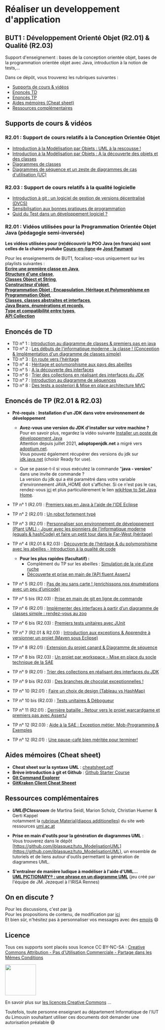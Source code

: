 #  Réaliser un developpement d'application  
BUT1 : Développement Orienté Objet (R2.01) & Qualité (R2.03)
---
Support d'enseignement : bases de la conception orientée objet, bases de la programmation orientée objet avec Java, introduction à la notion de tests,...


Dans ce dépôt, vous trouverez les rubriques suivantes :

- [Supports de cours & vidéos](#cours)
- [Enoncés TD](#td)  
- [Enoncés TP](#tp)
- [Aides mémoires (Cheat sheet)](#cheatsheet)  
- [Ressources complémentaires](#ressources)  


## Supports de cours & vidéos <a id="cours"></a>


### R2.01 : Support de cours relatifs à la Conception Orientée Objet

- [Introduction à la Modélisation par Objets : UML à la rescousse !](./cours/1_IntroductionModelisationObjet_UML.pdf)  
- [Introduction à la Modélisation par Objets : A la découverte des objets et des classes](./cours/2_IntroductionModelisationObjet_DecouverteClassesObjet.pdf)  
- [Diagrammes de classes](./cours/3_DiagrammesDeClasses.pdf)  
- [Diagrammes de séquence et un zeste de diagrammes de cas d'utilisation (UC)](./cours/7_DiagrammesDeSequence_DiagrammeUC.pdf)


### R2.03 : Support de cours relatifs à la qualité logicielle

- [Introduction à git : un logiciel de gestion de versions décentralisé (DVCS)](./cours/5_GestionnaireDeVersion_Git.pdf)  
- [Sensibilisation aux bonnes pratiques de programmation](./cours/4_QualiteLogicielle_CleanCode.pdf)
- [Quid du Test dans un développement logiciel ?](./cours/6_Tests.pdf)


### R2.01 : Vidéos utilisées pour la Programmation Orientée Objet Java (pédagogie semi-inversée)

**Les vidéos utilisées pour (re)découvrir la POO Java (en français) sont celles de la chaine youtube [Cours-en-ligne](https://www.youtube.com/channel/UCIatmtIm9z5YEWuHbrUMLsw) de [José Paumard](https://twitter.com/JosePaumard)**  

Pour les enseignements de BUT1, focalisez-vous uniquement sur les playlists suivantes :  
[**Ecrire une première classe en Java**](https://www.youtube.com/playlist?list=PLzzeuFUy_CniXWmmdo8zmqo3bXdgy4aG8),  
[**Structure d'une classe**](https://www.youtube.com/playlist?list=PLzzeuFUy_Cnh_jAwFXkYMjRd9wYhObqAL),  
[**Classes Object et String**](https://www.youtube.com/playlist?list=PLzzeuFUy_CnhW4RoeaQ36pZ5tgoK5lxr7),   
[**Constructeur d’objet**](https://www.youtube.com/playlist?list=PLzzeuFUy_Cni3_xF9bl5oNDvrc757-4ih),  
[**Programmation Objet : Encapsulation, Héritage et Polymorphisme en Programmation Objet**](https://www.youtube.com/playlist?list=PLzzeuFUy_CnjZpKCGfQ9HpJFxkqGeGFO0),  
[**Classes, classes abstraites et interfaces**](https://www.youtube.com/playlist?list=PLzzeuFUy_CniTo0Pm8Tdh7MVVYhF32fdx),  
[**Java Beans, énumérations et records**](https://www.youtube.com/playlist?list=PLzzeuFUy_Cnhqiu6--3bHYzJxKl7P3Cu1),  
[**Type et compatibilité entre types**](https://www.youtube.com/playlist?list=PLzzeuFUy_Cnirn5sXqo2zsDReWymBRdK3),  
[**API Collection**](https://www.youtube.com/playlist?list=PLzzeuFUy_CngUL4wcmpV4pmMJZnxUZt-_) 

## Enoncés de TD <a id="td"></a>

- TD n° 1 : [Introduction au diagramme de classes & premiers pas en java](./TD/Dev_TD_IntroDiagrammeClasses.pdf)
- TD n° 2 : [Les débuts de l'informatique moderne : la classe ! (Conception & Implémentation d'un diagramme de classes simple)](./TD/Dev_TD_DiagrammeClasses_Robot.pdf)  
- TD n° 3 : [En route vers l'héritage](./TD/Dev_TD_IntroHeritage.pdf)
- TD n° 4 : [Héritage et polymorphisme aux pays des abeilles](./TD/Dev_TD_Heritage_Abeilles.pdf)
- TD n° 5 : [A la découverte des interfaces](./TD/Dev_TD_Interface_Decouverte.pdf)
- TD n° 6 : [Trier des collections en réalisant des interfaces du JDK](./TD/Dev_TD_Collections_InterfaceJDK.pdf)
- TD n° 7 : [Introduction au diagramme de séquences](./TD/Dev_TD_DiagrammeSequence.pdf)
- TD n° 8 : [Des tests a posteriori & Mise en place architecture MVC](./TD/Dev_TD_Tests_MiseEnPlaceMVC.pdf)

## Enoncés de TP (R2.01 & R2.03) <a id="tp"></a>




- **Pré-requis** : **Installation d'un JDK dans votre environnement de développement**
	- **Avez-vous une version du JDK d'installer sur votre machine ?**  
Pour en savoir plus, regardez la vidéo suivante [Installer un poste de développement Java](https://www.youtube.com/watch?v=Kd8UC18rw6M)   
Attention depuis juillet 2021, **adoptopenjdk.net** a migré vers [adoptium.net](https://adoptium.net).  
Vous pouvez également récupérer des versions du jdk sur [jdk.java.net](https://jdk.java.net) (choisir Ready for use). 

	- Que se passe-t-il si vous exécutez la commande "**java - version**" dans une invite de commande ?  
La version du jdk qui a été paramétré dans votre variable d'environnement JAVA_HOME doit s'afficher. Si ce n'est pas le cas, rendez-vous [ici](https://github.com/iblasquez/Back2Basics_Developpement) et plus particulièrement le lien [wikiHow to Set Java Home](https://www.wikihow.com/Set-Java-Home).



- TP n° 1 (R2.01)  : [Premiers pas en Java à l'aide de l'IDE Eclipse](./TP/Dev_TP_PremierPas_Java_Eclipse.pdf)  
- TP n° 2 (R2.01) : [Un robot fortement typé](./TP/Dev_TP_Robot_Type.pdf)    
- TP n° 3 (R2.01) : [Personnaliser son environnement de développement (Plant UML) - Jouer avec les pionniers de l'informatique moderne (equals & hashCode) et faire un petit tour dans le Far-West (héritage)](./TP/Dev_TP_RetroConception_Computer_FarWest.pdf)
- TP n° 4 (R2.01 & R2.03) : [Découverte de l’héritage & du polymorphisme avec les abeilles - Introduction à la qualité de code](./TP/Dev_TP_Heritage_IntroQualite.pdf)
	- **Pour les plus rapides (facultatif) :**
		- Complément du TP sur les abeilles : [Simulation de la vie d’une ruche](./TP/Dev_Complement_Abeilles_Ruche.pdf)
		- [Découverte et prise en main de l’API fluent AssertJ](./TP/Dev_PriseEnMain_AssertJ.pdf)

- TP n° 5 (R2.01) : [Pas de jeu sans carte ! (enrichissons nos énumérations avec un peu d’unicode)](./TP/Dev_TP_Card_AGL.pdf) 
- TP n° 5 bis (R2.03) : [Prise en main de git en ligne de commande](./TP/Dev_TP_Git_PriseEnMain.pdf) 
- TP n° 6 (R2.01) : [Implémenter des interfaces à partir d’un diagramme de classes simple : rendez-vous au zoo](./TP/Dev_TP_Interface_Zoo.pdf) 
- TP n° 6 bis (R2.03) : [Premiers tests unitaires avec JUnit](./TP/Dev_TP_Intro_TestUnitaire_JUnit.pdf) 
- TP n° 7 (R2.01 & R2.03) : [Introduction aux exceptions & Apprendre à versionner un projet (Maven sous Eclipse)](./TP/Dev_TP_Exceptions_Maven_Git_versionGithub.pdf) 
- TP n° 8 (R2.01) : [Extension du projet canard & Diagramme de séquence](./TP/Dev_TP_ExtensionProjetCanard_DiagrammeSequence.pdf)
- TP n° 8 bis (R2.03) : [Un projet par workspace - Mise en place du socle technique de la SAE](./TP/Dev_TP_Worksapce_PrepaSAE.pdf)
- TP n° 9 (R2.01) : [Trier des collections en réalisant des interfaces du JDK](./TP/Dev_TP_Interface_Collection_Comparateur.pdf) 
- TP n° 9 bis (R2.03) : [Des branches de chocolat exceptionnelles !](./TP/Dev_TP_BranchesChocolatExceptionnelles.pdf)   
- TP n° 10 (R2.01) : [Faire un choix de design (Tableau vs HashMap)](./TP/Dev_TP_ChoixDesign_Tab2D_HashMap.pdf) 
- TP n° 10 bis (R2.03) : [Tests unitaires & Débogueur](./TP/Dev_TP_Test_Debugger.pdf)  
- TP n° 11 (R2.01) : [Dernière bataille : Retour vers le projet warcardgame et premiers pas avec AssertJ](./TP/Dev_TP_DerniereBataille.pdf)
- TP n° 12 (R2.03) : [Aide à la SAE : Exception métier, Mob-Programming & Exemples](./TP/Dev_TP_AideSAE_ExceptionMetier_Mob_Exemples.pdf)
- TP n° 12 (R2.01) : [Une pause-café bien méritée pour terminer!](./TP/Dev_TP_PauseCafeBienMeritee.pdf)




## Aides mémoires (Cheat sheet)<a id="cheatsheet"></a>

* **Cheat sheet sur la syntaxe UML** : [cheatsheet.pdf](./ressources/cheatsheet_UML_Lou_Franco.pdf)
*  **Brève introduction à git et Github** : [Github Starter Course](https://github.com/education/github-starter-course)
*  [**Git Command Explorer**](https://gitexplorer.com)
*  [**GitKraken Client Cheat Sheeet**](https://www.gitkraken.com/pdfs/gitkraken-git-gui-cheat-sheet)


## Ressources complémentaires <a id="ressources"></a>


* **_UML@Classroom_** de Martina Seidl, Marion Scholz, Christian Huemer & Gerti Kappel  
notamment la [rubrique Material(diapos additionelles)](http://www.uml.ac.at/en/lernen) du site web ressources [uml.ac.at](http://www.uml.ac.at)


- **Prise en main d'outils pour la génération de diagrammes UML** :  
Vous trouverez dans le dépôt [https://github.com/iblasquez/tuto_ModelisationUML](https://github.com/iblasquez/tuto_ModelisationUML), un ensemble de tutoriels et de liens autour d'outils permettant la génération de diagrammes UML.


- **S'entraîner de manière ludique à modéliser à l'aide d'UML...**  
[**UML PICTIONARY® : une phrase en un diagramme UML**](http://people.irisa.fr/Francois.Schwarzentruber/mit2_cvfp_2012/uml_pictionary_cards.zip)   (jeu créé par l'équipe de JM. Jezequel à l'IRISA Rennes)





## On en discute ?
Pour les discussions, c'est par [là](https://github.com/iblasquez/enseignement-but1-developpement/issues)  
Pour les propositions de contenu, de modification par [ici](https://github.com/iblasquez/enseignement-but1-developpement/pulls)  
Et bien sûr, n'hésitez pas à personnaliser vos messages avec des [emojis](http://www.webpagefx.com/tools/emoji-cheat-sheet/) :smile:

Licence
-------

Tous ces supports sont placés sous licence CC BY-NC-SA :  [Creative Commons
Attribution - Pas d'Utilisation Commerciale - Partage dans les Mêmes Conditions](https://creativecommons.org/licenses/by-nc-sa/4.0/)

<img src="https://licensebuttons.net/l/by-nc-sa/3.0/88x31.png" width="100">

En savoir plus sur [les licences Creative Commons](https://creativecommons.org/licenses/?lang=fr-FR) ...

Toutefois, toute personne enseignant au département Informatique de l'IUT du Limousin souhaitant utiliser ces documents doit demander une autorisation préalable :smile:

